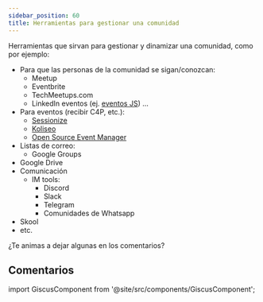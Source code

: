 ```yaml
---
sidebar_position: 60
title: Herramientas para gestionar una comunidad
---
```


Herramientas que sirvan para gestionar y dinamizar una comunidad, como por ejemplo:

* Para que las personas de la comunidad se sigan/conozcan: 
  * Meetup
  * Eventbrite
  * TechMeetups.com
  * LinkedIn eventos (ej. [eventos JS](https://www.linkedin.com/search/results/events/?keywords=javascript))
  ...
* Para eventos (recibir C4P, etc.):
  * [Sessionize](https://sessionize.com/playbook/user-groups)
  * [Koliseo](https://koliseo.com/)
  * [Open Source Event Manager](https://github.com/openSUSE/osem)
* Listas de correo:
  * Google Groups
* Google Drive
* Comunicación
  * IM tools: 
    * Discord
    * Slack
    * Telegram
    * Comunidades de Whatsapp
* Skool
* etc.

¿Te animas a dejar algunas en los comentarios?

## Comentarios

import GiscusComponent from '@site/src/components/GiscusComponent';

<GiscusComponent></GiscusComponent>